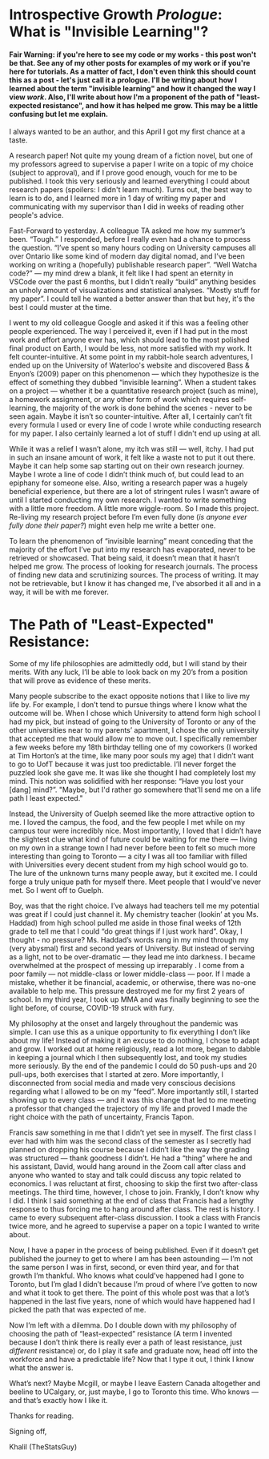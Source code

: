 # Introspective Growth *Prologue*: What is "Invisible Learning"? 

#### Fair Warning: if you're here to see my code or my works - this post won't be that. See any of my other posts for examples of my work or if you're here for tutorials. As a matter of fact, I don't even think this should count this as a post - let's just call it a prologue. I'll be writing about how I learned about the term "invisible learning" and how it changed the way I view _work_. Also, I'll write about how I'm a proponent of the path of "least-expected resistance", and how it has helped me grow. This may be a little confusing but let me explain.



I always wanted to be an author, and this April I got my first chance at a taste.

A research paper! Not quite my young dream of a fiction novel, but one of my professors agreed to supervise a paper I write on a topic of my choice (subject to approval), and if I prove good enough, vouch for me to be published. I took this very seriously and learned everything I could about research papers (spoilers: I didn't learn much). Turns out, the best way to learn is to do, and I learned more in 1 day of writing my paper and communicating with my supervisor than I did in weeks of reading other people's advice.

Fast-Forward to yesterday. A colleague TA asked me how my summer’s been. “Tough.” I responded, before I really even had a chance to process the question. “I’ve spent so many hours coding on University campuses all over Ontario like some kind of modern day digital nomad, and I’ve been working on writing a (hopefully) publishable research paper”. “Well Watcha code?” — my mind drew a blank, it felt like I had spent an eternity in VSCode over the past 6 months, but I didn’t really “build” anything besides an unholy amount of visualizations and statistical analyses. “Mostly stuff for my paper”. I could tell he wanted a better answer than that but hey, it's the best I could muster at the time.

I went to my old colleague Google and asked it if this was a feeling other people experienced. The way I perceived it, even if I had put in the most work and effort anyone ever has, which should lead to the most polished final product on Earth, I would be less, not more satisfied with my work. It felt counter-intuitive. At some point in my rabbit-hole search adventures, I ended up on the University of Waterloo's website and discovered Bass & Enyon’s (2009) paper on this phenomenon — which they hypothesize is the effect of something they dubbed “invisible learning”. When a student takes on a project — whether it be a quantitative research project (such as mine), a homework assignment, or any other form of work which requires self-learning, the majority of the work is done behind the scenes - never to be seen again. Maybe it isn’t so counter-intuitive. After all, I certainly can’t fit every formula I used or every line of code I wrote while conducting research for my paper. I also certainly learned a lot of stuff I didn't end up using at all.


While it was a relief I wasn’t alone, my itch was still — well, itchy. I had put in such an insane amount of work, it felt like a waste not to put it out there. Maybe it can help some sap starting out on their own research journey. Maybe I wrote a line of code I didn’t think much of, but could lead to an epiphany for someone else. Also, writing a research paper was a hugely beneficial experience, but there are a lot of stringent rules I wasn’t aware of until I started conducting my own research. I wanted to write something with a little more freedom. A little more wiggle-room. So I made this project. Re-living my research project before I’m even fully done (_is anyone ever fully done their paper?_) might even help me write a better one.

To learn the phenomenon of “invisible learning” meant conceding that the majority of the effort I’ve put into my research has evaporated, never to be retrieved or showcased. That being said, it doesn’t mean that it hasn’t helped me grow. The process of looking for research journals. The process of finding new data and scrutinizing sources. The process of writing. It may not be retrievable, but I know it has changed me, I’ve absorbed it all and in a way, it will be with me forever.




# The Path of "Least-Expected" Resistance:

Some of my life philosophies are admittedly odd, but I will stand by their merits. With any luck, I’ll be able to look back on my 20’s from a position that will prove as evidence of these merits.

Many people subscribe to the exact opposite notions that I like to live my life by. For example, I don’t tend to pursue things where I know what the outcome will be. When I chose which University to attend form high school I had my pick, but instead of going to the University of Toronto or any of the other universities near to my parents’ apartment, I chose the only university that accepted me that would allow me to move out. I specifically remember a few weeks before my 18th birthday telling one of my coworkers (I worked at Tim Horton’s at the time, like many poor souls my age) that I didn’t want to go to UofT because it was just too predictable. I’ll never forget the puzzled look she gave me. It was like she thought I had completely lost my mind. This notion was solidified with her response: “Have you lost your [dang] mind?”. "Maybe, but I'd rather go somewhere that'll send me on a life path I least expected."

Instead, the University of Guelph seemed like the more attractive option to me. I loved the campus, the food, and the few people I met while on my campus tour were incredibly nice. Most importantly, I loved that I didn’t have the slightest clue what kind of future could be waiting for me there — living on my own in a strange town I had never before been to felt so much more interesting than going to Toronto — a city I was all too familiar with filled with Universities every decent student from my high school would go to. The lure of the unknown turns many people away, but it excited me. I could forge a truly unique path for myself there. Meet people that I would’ve never met. So I went off to Guelph.

Boy, was that the right choice. I’ve always had teachers tell me my potential was great if I could just channel it. My chemistry teacher (lookin’ at you Ms. Haddad) from high school pulled me aside in those final weeks of 12th grade to tell me that I could “do great things if I just work hard”. Okay, I thought - no pressure? Ms. Haddad’s words rang in my mind through my (very abysmal) first and second years of University. But instead of serving as a light, not to be over-dramatic — they lead me into darkness. I became overwhelmed at the prospect of messing up irreparably . I come from a poor family — not middle-class or lower middle-class — poor. If I made a mistake, whether it be financial, academic, or otherwise, there was no-one available to help me. This pressure destroyed me for my first 2 years of school. In my third year, I took up MMA and was finally beginning to see the light before, of course, COVID-19 struck with fury.

My philosophy at the onset and largely throughout the pandemic was simple. I can use this as a unique opportunity to fix everything I don’t like about my life! Instead of making it an excuse to do nothing, I chose to adapt and grow. I worked out at home religiously, read a lot more, began to dabble in keeping a journal which I then subsequently lost, and took my studies more seriously. By the end of the pandemic I could do 50 push-ups and 20 pull-ups, both exercises that I started at zero. More importantly, I disconnected from social media and made very conscious decisions regarding what I allowed to be on my “feed”. More importantly still, I started showing up to every class — and it was this change that led to me meeting a professor that changed the trajectory of my life and proved I made the right choice with the path of uncertainty, Francis Tapon.

Francis saw something in me that I didn’t yet see in myself. The first class I ever had with him was the second class of the semester as I secretly had planned on dropping his course because I didn’t like the way the grading was structured — thank goodness I didn’t. He had a “thing” where he and his assistant, David, would hang around in the Zoom call after class and anyone who wanted to stay and talk could discuss any topic related to economics. I was reluctant at first, choosing to skip the first two after-class meetings. The third time, however, I chose to join. Frankly, I don’t know why I did. I think I said something at the end of class that Francis had a lengthy response to thus forcing me to hang around after class. The rest is history. I came to every subsequent after-class discussion. I took a class with Francis twice more, and he agreed to supervise a paper on a topic I wanted to write about.

Now, I have a paper in the process of being published. Even if it doesn’t get published the journey to get to where I am has been astounding — I’m not the same person I was in first, second, or even third year, and for that growth I’m thankful. Who knows what could’ve happened had I gone to Toronto, but I’m glad I didn’t because I’m proud of where I’ve gotten to now and what it took to get there. The point of this whole post was that a lot’s happened in the last five years, none of which would have happened had I picked the path that was expected of me.

Now I’m left with a dilemma. Do I double down with my philosophy of choosing the path of “least-expected” resistance (A term I invented because I don’t think there is really ever a path of least resistance, just _different_ resistance) or, do I play it safe and graduate now, head off into the workforce and have a predictable life? Now that I type it out, I think I know what the answer is.

What’s next? Maybe Mcgill, or maybe I leave Eastern Canada altogether and beeline to UCalgary, or, just maybe, I go to Toronto this time. Who knows — and that’s exactly how I like it.


Thanks for reading.


Signing off,

Khalil (TheStatsGuy)
